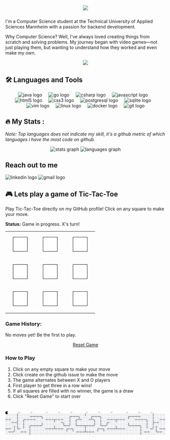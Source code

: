 <div align="center">
  <img height="300" src="https://github.com/user-attachments/assets/06b5c46c-fb17-4729-bcce-5718b752d7da"  />
</div>

###
I'm a Computer Science student at the Technical University of Applied Sciences Mannheim with a passion for backend development.

Why Computer Science? Well, I've always loved creating things from scratch and solving problems. My journey began with video games—not just playing them, but wanting to understand how they worked and even make my own. 


<div align="center">
<img src="https://media3.giphy.com/media/v1.Y2lkPTc5MGI3NjExeGR5MzF0YjNqOHJidGZ6Zmk5dXZ6YzFmZGhvYTdmdzI1NWl5MGJzbSZlcD12MV9pbnRlcm5hbF9naWZfYnlfaWQmY3Q9Zw/tJDz8mPYyUJZ1Pg9fA/giphy.gif" height="100">
</div>

## 🛠️ Languages and Tools

<div align="center">
  <img src="https://cdn.jsdelivr.net/gh/devicons/devicon/icons/java/java-original.svg" height="45" alt="java logo"  />
  <img width="12" />
  <img src="https://cdn.jsdelivr.net/gh/devicons/devicon/icons/go/go-original.svg" height="45" alt="go logo"  />
  <img width="12" />
  <img src="https://cdn.jsdelivr.net/gh/devicons/devicon/icons/csharp/csharp-original.svg" height="45" alt="csharp logo"  />
  <img width="12" />
  <img src="https://cdn.jsdelivr.net/gh/devicons/devicon/icons/javascript/javascript-original.svg" height="45" alt="javascript logo"  />
  <img width="12" />
  <img src="https://cdn.jsdelivr.net/gh/devicons/devicon/icons/html5/html5-original.svg" height="45" alt="html5 logo"  />
  <img width="12" />
  <img src="https://cdn.jsdelivr.net/gh/devicons/devicon/icons/css3/css3-original.svg" height="45" alt="css3 logo"  />
  <img width="12" />
  <img src="https://cdn.jsdelivr.net/gh/devicons/devicon/icons/postgresql/postgresql-original.svg" height="45" alt="postgresql logo"  />
  <img width="12" />
  <img src="https://cdn.jsdelivr.net/gh/devicons/devicon/icons/sqlite/sqlite-original.svg" height="45" alt="sqlite logo"  />
  <img width="12" />
  <img src="https://cdn.jsdelivr.net/gh/devicons/devicon/icons/vim/vim-original.svg" height="45" alt="vim logo"  />
  <img width="12" />
  <img src="https://cdn.jsdelivr.net/gh/devicons/devicon/icons/linux/linux-original.svg" height="45" alt="linux logo"  />
  <img width="12" />
  <img src="https://cdn.jsdelivr.net/gh/devicons/devicon/icons/docker/docker-original.svg" height="45" alt="docker logo"  />
  <img width="12" />
  <img src="https://cdn.jsdelivr.net/gh/devicons/devicon/icons/git/git-original.svg" height="45" alt="git logo"  />
</div>

## 🔥 My Stats : 

*Note: Top languages does not indicate my skill, it's a github metric of which languages i have the most code on github.*
<div align="center">
  <img src="https://github-readme-stats-mathis-zls-projects.vercel.app/api?username=Mathis-zls&hide_title=false&hide_rank=false&show_icons=true&include_all_commits=true&count_private=true&disable_animations=false&theme=dracula&locale=en&hide_border=false&order=1" height="150" alt="stats graph"  />
  <img src="https://github-readme-stats-mathis-zls-projects.vercel.app/api?username=Mathis-zls&locale=en&hide_title=false&layout=compact&card_width=320&langs_count=5&theme=dracula&hide_border=false&order=2 height="150" alt="languages graph"  />
</div>

## Reach out to me

<div align="left">
  <img src="https://raw.githubusercontent.com/maurodesouza/profile-readme-generator/master/src/assets/icons/social/linkedin/default.svg" width="52" height="40" alt="linkedin logo"  />
  <img src="https://raw.githubusercontent.com/maurodesouza/profile-readme-generator/master/src/assets/icons/social/gmail/default.svg" width="52" height="40" alt="gmail logo"  />
</div>


## 🎮 Lets play a game of Tic-Tac-Toe

Play Tic-Tac-Toe directly on my GitHub profile! Click on any square to make your move.

**Status:** Game in progress. X's turn!

<table>
  <tr>
    <td width="80" height="80" align="center">
      <a href="https://github.com/Mathis-zls/Mathis-zls/issues/new?title=ttt%7Cmove%7C1&body=Just+click+submit+to+make+your+move!">
        <img src="https://raw.githubusercontent.com/Mathis-zls/Mathis-zls/main/assets/blank.png" width="50" alt="blank">
      </a>
    </td>
    <td width="80" height="80" align="center">
      <a href="https://github.com/Mathis-zls/Mathis-zls/issues/new?title=ttt%7Cmove%7C2&body=Just+click+submit+to+make+your+move!">
        <img src="https://raw.githubusercontent.com/Mathis-zls/Mathis-zls/main/assets/blank.png" width="50" alt="blank">
      </a>
    </td>
    <td width="80" height="80" align="center">
      <a href="https://github.com/Mathis-zls/Mathis-zls/issues/new?title=ttt%7Cmove%7C3&body=Just+click+submit+to+make+your+move!">
        <img src="https://raw.githubusercontent.com/Mathis-zls/Mathis-zls/main/assets/blank.png" width="50" alt="blank">
      </a>
    </td>
  </tr>
  <tr>
    <td width="80" height="80" align="center">
      <a href="https://github.com/Mathis-zls/Mathis-zls/issues/new?title=ttt%7Cmove%7C4&body=Just+click+submit+to+make+your+move!">
        <img src="https://raw.githubusercontent.com/Mathis-zls/Mathis-zls/main/assets/blank.png" width="50" alt="blank">
      </a>
    </td>
    <td width="80" height="80" align="center">
      <a href="https://github.com/Mathis-zls/Mathis-zls/issues/new?title=ttt%7Cmove%7C5&body=Just+click+submit+to+make+your+move!">
        <img src="https://raw.githubusercontent.com/Mathis-zls/Mathis-zls/main/assets/blank.png" width="50" alt="blank">
      </a>
    </td>
    <td width="80" height="80" align="center">
      <a href="https://github.com/Mathis-zls/Mathis-zls/issues/new?title=ttt%7Cmove%7C6&body=Just+click+submit+to+make+your+move!">
        <img src="https://raw.githubusercontent.com/Mathis-zls/Mathis-zls/main/assets/blank.png" width="50" alt="blank">
      </a>
    </td>
  </tr>
  <tr>
    <td width="80" height="80" align="center">
      <a href="https://github.com/Mathis-zls/Mathis-zls/issues/new?title=ttt%7Cmove%7C7&body=Just+click+submit+to+make+your+move!">
        <img src="https://raw.githubusercontent.com/Mathis-zls/Mathis-zls/main/assets/blank.png" width="50" alt="blank">
      </a>
    </td>
    <td width="80" height="80" align="center">
      <a href="https://github.com/Mathis-zls/Mathis-zls/issues/new?title=ttt%7Cmove%7C8&body=Just+click+submit+to+make+your+move!">
        <img src="https://raw.githubusercontent.com/Mathis-zls/Mathis-zls/main/assets/blank.png" width="50" alt="blank">
      </a>
    </td>
    <td width="80" height="80" align="center">
      <a href="https://github.com/Mathis-zls/Mathis-zls/issues/new?title=ttt%7Cmove%7C9&body=Just+click+submit+to+make+your+move!">
        <img src="https://raw.githubusercontent.com/Mathis-zls/Mathis-zls/main/assets/blank.png" width="50" alt="blank">
      </a>
    </td>
  </tr>
</table>

### Game History:
No moves yet! Be the first to play.

<div align="center">
  <a href="https://github.com/Mathis-zls/Mathis-zls/issues/new?title=ttt%7Creset&body=Just+click+submit+to+reset+the+game">Reset Game</a>
</div>

### How to Play
1. Click on any empty square to make your move
2. Click create on the github issue to make the move
3. The game alternates between X and O players
4. First player to get three in a row wins!
5. If all squares are filled with no winner, the game is a draw
6. Click "Reset Game" to start over
###

<br clear="both">

<picture>
  <source media="(prefers-color-scheme: dark)" srcset="https://raw.githubusercontent.com/Mathis-zls/Mathis-zls/output/pacman-contribution-graph-dark.svg">
  <source media="(prefers-color-scheme: light)" srcset="https://raw.githubusercontent.com/Mathis-zls/Mathis-zls/output/pacman-contribution-graph.svg">
  <img alt="pacman contribution graph" src="https://raw.githubusercontent.com/Mathis-zls/Mathis-zls/output/pacman-contribution-graph.svg">
</picture>

###
